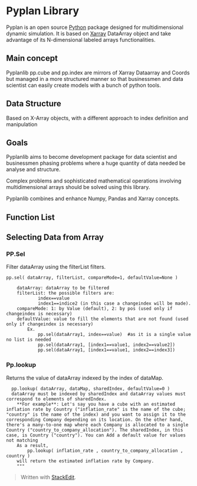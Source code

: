 
# Pyplan Library

Pyplan is an open source [Python](https://www.python.org/) package designed for multidimensional dynamic simulation. 
It is based on [Xarray](http://xarray.pydata.org/) DataArray object and take advantage of its N-dimensional labeled arrays functionalities.


## Main concept
Pyplanlib pp.cube and pp.index are mirrors of Xarray Dataarray and Coords but managed in a more structured manner so that businessmen and data scientist can easily create models with a bunch of python tools.

## Data Structure
Based on X-Array objects, with a different approach to index definition and manipulation

## Goals
Pyplanlib aims to become development package for data scientist and businessmen phasing problems where a huge quantity of data needed be analyse and structure.

Complex problems and sophisticated mathematical operations involving multidimensional arrays should be solved using this library.

Pyplanlib combines and enhance Numpy, Pandas and Xarray concepts.
## Function List
## Selecting Data from Array
### PP.Sel

Filter dataArray using the filterList filters. 
    

    pp.sel( dataArray, filterList, compareMode=1, defaultValue=None )
            
        dataArray: dataArray to be filtered
        filterList: the possible filters are:
                index==value
                index1==indice2 (in this case a changeindex will be made).
        compareMode: 1: by Value (default), 2: by pos (used only if changeindex is necessary)
        defaultValue: value to fill the elements that are not found (used only if changeindex is necessary) 
            Ex.
                pp.sel(dataArray1, index==value)  #as it is a single value no list is needed
                pp.sel(dataArray1, [index1==value1, index2==value2])
                pp.sel(dataArray1, [index1==value1, index2==index3])

### Pp.lookup
Returns the value of dataArray indexed by the index of dataMap.
  
      pp.lookup( dataArray, dataMap, sharedIndex, defaultValue=0 )
      dataArray must be indexed by sharedIndex and dataArray values must correspond to elements of sharedIndex.
        **For example**: Let's say you have a cube with an estimated inflation rate by Country ("inflation_rate" is the name of the cube; "country" is the name of the index) and you want to assign it to the corresponding Company depending on its location. On the other hand, there's a many-to-one map where each Company is allocated to a single Country ("country_to_company_allocation"). The sharedIndex, in this case, is Country ("country"). You can Add a default value for values not matching
        As a result, 
            pp.lookup( inflation_rate , country_to_company_allocation , country )
        will return the estimated inflation rate by Company.
        """
> Written with [StackEdit](https://stackedit.io/).
<!--stackedit_data:
eyJoaXN0b3J5IjpbNzIzODQ2NjM2LC00NDU3MDYwMzAsLTc2MT
gyNjMzNSwtMTk2ODY2NTMzMiwxNjgwMDAyOTYzLDkwODE5MDk3
OCw0OTQ4MDc3MDNdfQ==
-->